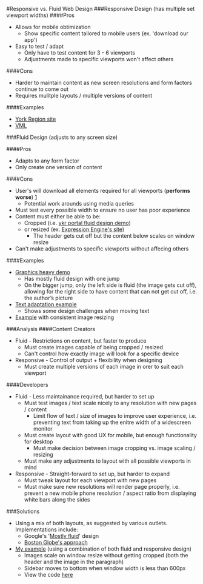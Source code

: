 #Responsive vs. Fluid Web Design
###Responsive Design (has multiple set viewport widths) 
####Pros
* Allows for mobile obtimization
  * Show specific content tailored to mobile users (ex. 'download our app')
* Easy to test / adapt
    * Only have to test content for 3 - 6 viewports
    * Adjustments made to specific viewports won't affect others

####Cons
* Harder to maintain content as new screen resolutions and form factors continue to come out
* Requires mulitple layouts / multiple versions of content

####Examples
* [York Region site](http://york.ca)
* [VML](http://www.vml.com/)

###Fluid Design  (adjusts to any screen size)

####Pros
* Adapts to any form factor
* Only create one version of content

####Cons
* User's will download all elements required for all viewports (**performs worse**) [1](http://studio.uxpin.com/blog/responsive-vs-adaptive-design-whats-best-choice-designers/)
  * Potential work arounds using media queries
* Must test every possible width to ensure no user has poor experience
* Content must either be able to be:
  * Cropped (i.e. [ykr portal fluid design demo](http://ykr-dev-portal4.devyork.ca:10039/wps/portal/ctcdemo/About/!ut/p/z1/tZNdb4IwFIb_CrvgkvTUAuIlLtmcEbKp27Q3pkDBTlsQq3H79ZbEZLsRZ-Z61eY85z0fzYsomiGq2F4UTItSsbV5z6m_mAC4_T4O4bEPGJ56OH6IvQgTH9B7G-C9-IieD4-Ih94QRTRVutJLNE91amVcljZ835al5DZUdVnUTNqQ8a0olKVrlq4MVirNlbZht-W1xQ8VrwVXKbdOWL5TGZOGYOttU6hKRWbKBFng4Zw5uJsRx-32sJPwJHACxpIM93yPu7h9sKZz-ofFNECTD2dO2OTTthLu2D8BLRqtCh4hFwDze3MzRfcHMJwSAzz7UTQGAhijyZVrbRccdG4tCDcWxLfuEJOrBYeXTGVc26mj-6gwskwvHaHyEs1-4xGTKT42GxoaUzbeOmg0-19XVvJVBuRTOKvx4GuaS7mIY4clARBvvR-Fd0eCOGcV/dz/d5/L2dBISEvZ0FBIS9nQSEh/))
  * or resized (ex. [Expression Engine's site](https://ellislab.com/expressionengine))
    * The header gets cut off but the content below scales on window resize 
* Can't make adjustments to specific viewports without affecing others

####Examples
* [Graphics heavy demo](http://hoovermason.com/#/)
  * Has mostly fluid design with one jump
  * On the bigger jump, only the left side is fluid (the image gets cut off), allowing for the right side to have content that can not get cut off, i.e. the author’s picture 
* [Text adaptation example](http://www.highresolution.info/webdesign/sandbox/yaml_grids.html)
  * Shows some design challenges when moving text
* [Example](http://upstatement.com/) with consistent image resizing

###Analysis
####Content Creators
* Fluid - Restrictions on content, but faster to produce
  * Must create images capable of being cropped / resized
  * Can't control how exactly image will look for a specific device 
* Responsive - Control of output + flexibility when designing
  * Must create multiple versions of each image in orer to suit each viewport

####Developers
* Fluid - Less maintainance required, but harder to set up
  * Must test images / text scale nicely to any resolution with new pages / content
    * Limit flow of text / size of images to improve user experience, i.e. preventing text from taking up the enitre width of a widescreen monitor
  * Must create layout with good UX for mobile, but enough functionality for desktop
    * Must make decision between image cropping vs. image scaling / resizing
  * Must make any adjustments to layout with all possible viewports in mind
* Responsive - Straight-forward to set up, but harder to expand
  * Must tweak layout for each viewport with new pages
  * Must make sure new resolutions will render page properly, i.e. prevent a new mobile phone resolution / aspect ratio from displaying white bars along the sides

###Solutions
* Using a mix of both layouts, as suggested by various outlets. Implementations include:
  * Google's '[Mostly fluid](https://developers.google.com/web/fundamentals/design-and-ui/responsive/patterns/mostly-fluid?hl=en)' design
  * [Boston Globe's approach](http://upstatement.com/blog/2012/01/how-to-approach-a-responsive-design/)
* [My example](https://b6ed4c3b83435ede471472942e6392f1667cc0d2.googledrive.com/host/0B8Lpd3aKTxDRYlYzVW5nZkdFNlU/) (using a combination of both fluid and responsive design)
  * Images scale on window resize without getting cropped (both the header and the image in the paragraph)
  * Sidebar moves to bottom when window width is less than 600px
  * View the code [here](https://github.com/Bimde/Responsive-Web-Design/blob/master/Responsive%20%2B%20Fluid%20Web%20Design.html)
